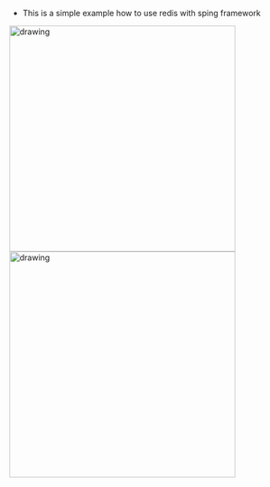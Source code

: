 
- This is a simple example how to use redis with sping framework

<img src="https://cdn.discordapp.com/attachments/926423286840193044/1215295395434074132/Screenshot_2024-03-07_164530.png?ex=65fc3b09&is=65e9c609&hm=ae175632d82951ee178cdbfa9d46fbadb3933c5787a16c0cc6861256b58a843e&" alt="drawing" width="400"/> <img src="https://cdn.discordapp.com/attachments/926423286840193044/1215295395983532084/Screenshot_2024-03-07_164613.png?ex=65fc3b09&is=65e9c609&hm=d377d964defb042e1e929db4296c8e2f3c65629c3f4d8854e8f5150710357d31&" alt="drawing" width="400"/>
